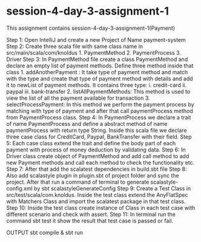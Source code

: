 # session-4-day-3-assignment-1
This assignment contains  session-4-day-3-assignment-1(Payment)

Step 1: Open IntelliJ and create a new Project of Name payment-system
Step 2: Create three scala file with same class name in src/main/scala/com/knoldus
        1. PaymentMethod
        2. PaymentProcess
        3. Driver
Step 3: In PaymentMethod file create a class PaymentMethod and declare an empty list of payment methods. Define three method inside that class
        1. addAnotherPayment : It take type of payment method and match with the type and              create that type of payment method with details and add it to newList of payment            methods.
           It contains three type:
              i. credit-card
              ii. paypal
              iii. bank-transfer
        2. listAllPaymentMethods: This method is used to view the list of all the payment available for transaction
        3. selectProcessPayment: In this method we perform the payment process by matching with type of payment and after that call paymentProcess method from PaymentProcess class.
Step 4: In PaymentProcess we declare a trait of name PaymentProcess and define a abstract method of name paymentProcess with return type String. Inside this scala file we declare three case class for CreditCard, Paypal, BankTransfer with their field.
Step 5: Each case class extend the trait and define the body part of each payment with process of money deduction by validating data.
Step 6: In Driver class create object of PaymentMethod and add call method to add new Payment methods and call each method to check the functionality etc.
Step 7: After that add the scalatest dependencies in build.sbt file
Step 8: Also add scalastyle plugin in plugin.sbt of project folder and sync the project. After that run a command of terminal to generate scalastyle-config.xml by sbt scalastyleGenerateConfig
Step 9: Create a Test Class in src/test/scala/com.knoldus. Inside the test class extend the AnyFlatSpec with Matchers Class and import the scalatest package in that test class.
Step 10: Inside the test class create instance of Class in each test case with different scenario and check with assert.
Step 11: In terminal run the command sbt test it show the result that test case is passed or fail.

OUTPUT 
sbt compile & sbt run
